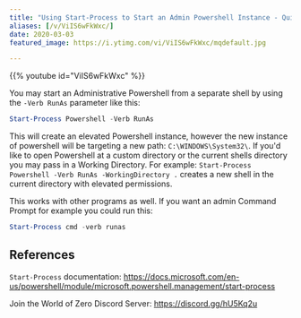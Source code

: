 ```yaml
---
title: "Using Start-Process to Start an Admin Powershell Instance - Quick Tip"
aliases: [/v/ViIS6wFkWxc/]
date: 2020-03-03
featured_image: https://i.ytimg.com/vi/ViIS6wFkWxc/mqdefault.jpg

---
```


{{% youtube id="ViIS6wFkWxc" %}}

You may start an Administrative Powershell from a separate shell by using the `-Verb RunAs` parameter like this:

```powershell
Start-Process Powershell -Verb RunAs
```

This will create an elevated Powershell instance, however the new instance of powershell will be targeting a new path: `C:\WINDOWS\System32\`. If you'd like to open Powershell at a custom directory or the current shells directory you may pass in a Working Directory. For example: `Start-Process Powershell -Verb RunAs -WorkingDirectory .` creates a new shell in the current directory with elevated permissions.

This works with other programs as well. If you want an admin Command Prompt for example you could run this:

```powershell
Start-Process cmd -verb runas
```

## References

`Start-Process` documentation: https://docs.microsoft.com/en-us/powershell/module/microsoft.powershell.management/start-process

Join the World of Zero Discord Server: https://discord.gg/hU5Kq2u